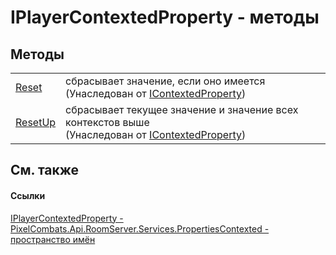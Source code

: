 # IPlayerContextedProperty - методы




## Методы
<table>
<tr>
<td><a href="4230c7da-b97d-9c39-180b-60b4f39c4edc">Reset</a></td>
<td>сбрасывает значение, если оно имеется<br />(Унаследован от <a href="093277bb-0ee2-5845-4bf7-c396f57e4524">IContextedProperty</a>)</td></tr>
<tr>
<td><a href="8547b01b-b345-e1ad-f9a9-3288c3248045">ResetUp</a></td>
<td>сбрасывает текущее значение и значение всех контекстов выше<br />(Унаследован от <a href="093277bb-0ee2-5845-4bf7-c396f57e4524">IContextedProperty</a>)</td></tr>
</table>

## См. также


#### Ссылки
<a href="10db39eb-700a-debf-cc2f-f8858225ec6d">IPlayerContextedProperty - </a>  
<a href="80301dc4-c99f-1548-9039-ba946ad569bc">PixelCombats.Api.RoomServer.Services.PropertiesContexted - пространство имён</a>  

